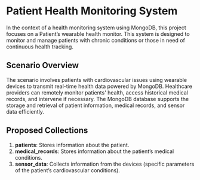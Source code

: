 # Patient Health Monitoring System

In the context of a health monitoring system using MongoDB, this project focuses on a Patient’s wearable health monitor. This system is designed to monitor and manage patients with chronic conditions or those in need of continuous health tracking.

## Scenario Overview

The scenario involves patients with cardiovascular issues using wearable devices to transmit real-time health data powered by MongoDB. Healthcare providers can remotely monitor patients' health, access historical medical records, and intervene if necessary. The MongoDB database supports the storage and retrieval of patient information, medical records, and sensor data efficiently.

## Proposed Collections

1. **patients**: Stores information about the patient.
2. **medical_records**: Stores information about the patient’s medical conditions.
3. **sensor_data**: Collects information from the devices (specific parameters of the patient’s cardiovascular conditions).
